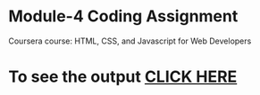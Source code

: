 

# Module-4 Coding Assignment

Coursera course: HTML, CSS, and Javascript for Web Developers

# To see the output [CLICK HERE](https://amansrivastava2507.github.io/Coursera-HTML-CSS-and-JavaScript-for-Web-Developers/Assignments/module-4/index.html)

